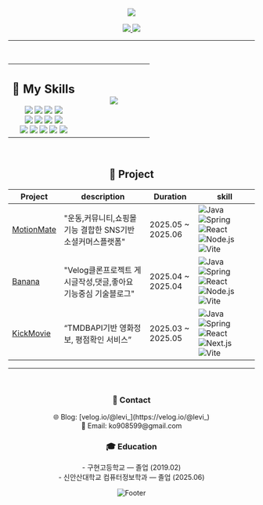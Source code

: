 <div align="center">
  <h3>
    <img src="https://readme-typing-svg.herokuapp.com?font=Luckiest+Guy&size=40&duration=7000&center=true&vCenter=true&width=800&height=150&lines=Welcome+to+KoK's+GitHub!" />
  </h3>
</div>

<div align="center">
  <a href="https://your-resume-link.com" target="_blank" rel="noopener noreferrer">
    <img src="https://img.shields.io/badge/Resume-007ACC?style=for-the-badge&logo=read-the-docs&logoColor=white" />
  </a>
  <a href="https://www.notion.so/1e7c32f3e3d7801d9ceff757d5ca9504?source=copy_link" target="_blank" rel="noopener noreferrer">
    <img src="https://img.shields.io/badge/Notion-000000?style=for-the-badge&logo=notion&logoColor=white" />
  </a>
</div>

---
<br>

<table>
  <tr>
    <td align="center" width="50%">
      <h2>🐳 My Skills</h2>
      <img src="https://img.shields.io/badge/Java-007396?style=for-the-badge&logo=java&logoColor=white"/>
      <img src="https://img.shields.io/badge/MySQL-4479A1?style=for-the-badge&logo=mysql&logoColor=white"/>
      <img src="https://img.shields.io/badge/Spring-6DB33F?style=for-the-badge&logo=spring&logoColor=white"/>
      <img src="https://img.shields.io/badge/React-61DAFB?style=for-the-badge&logo=react&logoColor=black"/><br/>
      <img src="https://img.shields.io/badge/JWT-000000?style=for-the-badge&logo=json-web-tokens&logoColor=white"/>
      <img src="https://img.shields.io/badge/Gradle-02303A?style=for-the-badge&logo=gradle&logoColor=white"/>
      <img src="https://img.shields.io/badge/Vite-646CFF?style=for-the-badge&logo=vite&logoColor=white"/>
      <img src="https://img.shields.io/badge/Node.js-339933?style=for-the-badge&logo=nodedotjs&logoColor=white"/><br/>
      <img src="https://img.shields.io/badge/Next.js-000000?style=for-the-badge&logo=nextdotjs&logoColor=white"/>
      <img src="https://img.shields.io/badge/GitHub-181717?style=for-the-badge&logo=github&logoColor=white"/>
      <img src="https://img.shields.io/badge/Notion-000000?style=for-the-badge&logo=notion&logoColor=white"/>
      <img src="https://img.shields.io/badge/VSCode-007ACC?style=for-the-badge&logo=visual-studio-code&logoColor=white"/>
      <img src="https://img.shields.io/badge/IntelliJ%20IDEA-000000?style=for-the-badge&logo=intellij-idea&logoColor=white"/>
    </td>
    <td align="center" width="50%">
      <img src="https://github-readme-stats.vercel.app/api?username=KoK&show_icons=true&theme=radical" />
    </td>
  </tr>
</table>


<br>

<div align="center">
  <h2>
    🍁 Project
  </h2>
  
| Project | description | Duration | skill |
|----------|------|------|------|
| [MotionMate](https://github.com/motion-mate/FE-motion-mate) | "운동,커뮤니티,쇼핑몰기능 결합한 SNS기반 소셜커머스플랫폼" | 2025.05 ~ 2025.06 | ![Java](https://img.shields.io/badge/Java-007396?style=for-the-badge&logo=java&logoColor=white) ![Spring](https://img.shields.io/badge/Spring-6DB33F?style=for-the-badge&logo=spring&logoColor=white) ![React](https://img.shields.io/badge/React-61DAFB?style=for-the-badge&logo=react&logoColor=black) ![Node.js](https://img.shields.io/badge/Node.js-339933?style=for-the-badge&logo=nodedotjs&logoColor=white) ![Vite](https://img.shields.io/badge/Vite-646CFF?style=for-the-badge&logo=vite&logoColor=white) |
| [Banana](https://github.com/KH-mini-project/banana) | "Velog클론프로젝트 게시글작성,댓글,좋아요 기능중심 기술블로그" | 2025.04 ~ 2025.04 | ![Java](https://img.shields.io/badge/Java-007396?style=for-the-badge&logo=java&logoColor=white) ![Spring](https://img.shields.io/badge/Spring-6DB33F?style=for-the-badge&logo=spring&logoColor=white) ![React](https://img.shields.io/badge/React-61DAFB?style=for-the-badge&logo=react&logoColor=black) ![Node.js](https://img.shields.io/badge/Node.js-339933?style=for-the-badge&logo=nodedotjs&logoColor=white) ![Vite](https://img.shields.io/badge/Vite-646CFF?style=for-the-badge&logo=vite&logoColor=white) |
| [KickMovie](https://github.com/KH-Movie-Web-Project/FE-kick-movie) | “TMDBAPI기반 영화정보, 평점확인 서비스” | 2025.03 ~ 2025.05 | ![Java](https://img.shields.io/badge/Java-007396?style=for-the-badge&logo=java&logoColor=white) ![Spring](https://img.shields.io/badge/Spring-6DB33F?style=for-the-badge&logo=spring&logoColor=white) ![React](https://img.shields.io/badge/React-61DAFB?style=for-the-badge&logo=react&logoColor=black) ![Next.js](https://img.shields.io/badge/Next.js-000000?style=for-the-badge&logo=nextdotjs&logoColor=white) ![Vite](https://img.shields.io/badge/Vite-646CFF?style=for-the-badge&logo=vite&logoColor=white) |
</div>

---
<br>

<div align="center"; width: 45%;>
<h3>🍃 Contact</h3>
🌐 Blog: [velog.io/@levi_](https://velog.io/@levi_)<br>
📧 Email: ko908599@gmail.com<br>
</div>

<div align="center"; width: 45%;>
  <h3>🎓 Education</h3>
- 구현고등학교 — 졸업 (2019.02)<br>
- 신안산대학교 컴퓨터정보학과 — 졸업 (2025.06)
</div>

<div align="center">
  
  ![Footer](https://capsule-render.vercel.app/api?type=waving&color=auto&height=200&section=footer)
  
</div>

